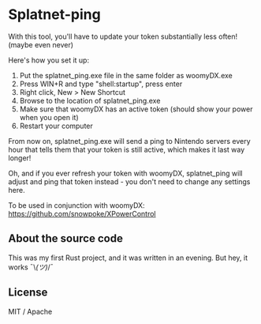 # Splatnet-ping
With this tool, you'll have to update your token substantially less often! (maybe even never)

Here's how you set it up:
1. Put the splatnet_ping.exe file in the same folder as woomyDX.exe
2. Press WIN+R and type "shell:startup", press enter
3. Right click, New > New Shortcut
4. Browse to the location of splatnet_ping.exe
5. Make sure that woomyDX has an active token (should show your power when you open it)
6. Restart your computer

From now on, splatnet_ping.exe will send a ping to Nintendo servers every hour that tells them that your token is still active, which makes it last way longer!

Oh, and if you ever refresh your token with woomyDX, splatnet_ping will adjust and ping that token instead - you don't need to change any settings here.

To be used in conjunction with woomyDX: https://github.com/snowpoke/XPowerControl

## About the source code
This was my first Rust project, and it was written in an evening. But hey, it works ¯\\_(ツ)_/¯

## License
MIT / Apache
